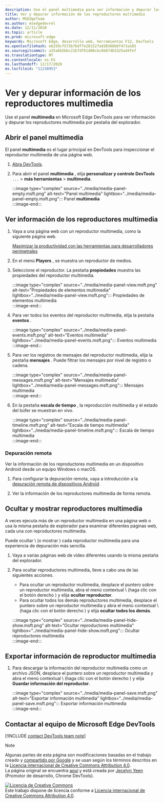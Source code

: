 ```yaml
---
description: Use el panel multimedia para ver información y depurar los reproductores multimedia por pestaña del explorador.
title: Ver y depurar información de los reproductores multimedia
author: MSEdgeTeam
ms.author: msedgedevrel
ms.date: 12/11/2020
ms.topic: article
ms.prod: microsoft-edge
keywords: Microsoft Edge, desarrollo web, herramientas F12, DevTools
ms.openlocfilehash: e6259cf573b76df7e281527ad30360b8f473a165
ms.sourcegitcommit: a35a6b5bbc21b7df61d08cbc6b074b5325ad4fef
ms.translationtype: MT
ms.contentlocale: es-ES
ms.lasthandoff: 12/17/2020
ms.locfileid: "11230953"
---
```

# Ver y depurar información de los reproductores multimedia  

Use el panel **multimedia** en Microsoft Edge DevTools para ver información y depurar los reproductores multimedia por pestaña del explorador.  

## Abrir el panel multimedia  

El panel **multimedia** es el lugar principal en DevTools para inspeccionar el reproductor multimedia de una página web.

1.  [Abra DevTools][DevtoolsGuideChromiumOpen].  
1.  Para abrir el panel **multimedia** , elija **personalizar y controle DevTools** `...`  >  **más herramientas**  >  **multimedia**.  
    
    :::image type="complex" source="../media/media-panel-empty.msft.png" alt-text="Panel multimedia" lightbox="../media/media-panel-empty.msft.png":::
       Panel **multimedia**  
    :::image-end:::  
    
## Ver información de los reproductores multimedia  

1.  Vaya a una página web con un reproductor multimedia, como la siguiente página web.  
    
    [Maximizar la productividad con las herramientas para desarrolladores perimetrales][BingVideosSearchViewDetailMidE0BA14EC0E0D18C06C8DE0BA14EC0E0D18C06C8]  
    
1.  En el menú **Players** , se muestra un reproductor de medios.  
1.  Seleccione el reproductor.  La pestaña **propiedades** muestra las propiedades del reproductor multimedia.  
    
    :::image type="complex" source="../media/media-panel-view.msft.png" alt-text="Propiedades de elementos multimedia" lightbox="../media/media-panel-view.msft.png":::
       Propiedades de elementos multimedia  
    :::image-end:::  
    
1.  Para ver todos los eventos del reproductor multimedia, elija la pestaña **eventos** .  
    
    :::image type="complex" source="../media/media-panel-events.msft.png" alt-text="Eventos multimedia" lightbox="../media/media-panel-events.msft.png":::
       Eventos multimedia  
    :::image-end:::  
    
1.  Para ver los registros de mensajes del reproductor multimedia, elija la pestaña **mensajes** .  Puede filtrar los mensajes por nivel de registro o cadena.  
    
    :::image type="complex" source="../media/media-panel-messages.msft.png" alt-text="Mensajes multimedia" lightbox="../media/media-panel-messages.msft.png":::
       Mensajes multimedia  
    :::image-end:::  
    
1.  En la pestaña **escala de tiempo** , la reproducción multimedia y el estado del búfer se muestran en vivo.  
    
    :::image type="complex" source="../media/media-panel-timeline.msft.png" alt-text="Escala de tiempo multimedia" lightbox="../media/media-panel-timeline.msft.png":::
       Escala de tiempo multimedia  
    :::image-end:::  
    
### Depuración remota  

Ver la información de los reproductores multimedia en un dispositivo Android desde un equipo Windows o macOS.  

1.  Para configurar la depuración remota, vaya a introducción a la [depuración remota de dispositivos Android][DevtoolsGuideChromiumRemoteDebuggingIndex].  
1.  Ver la información de los reproductores multimedia de forma remota.  
    
    <!-- TODO: recreate image using an Android device -->  
    <!--  
    :::image type="complex" source="../media/media-panel-remote-debug.msft.png" alt-text="Remote debugging" lightbox="../media/media-panel-remote-debug.msft.png":::
       Remote debugging  
    :::image-end:::  
    -->  
    
## Ocultar y mostrar reproductores multimedia  

A veces ejecuta más de un reproductor multimedia en una página web o usa la misma pestaña de explorador para examinar diferentes páginas web, cada una con reproductores multimedia.

Puede ocultar \ (o mostrar \) cada reproductor multimedia para una experiencia de depuración más sencilla.  

1.  Vaya a varias páginas web de vídeo diferentes usando la misma pestaña del explorador.  
1.  Para ocultar reproductores multimedia, lleve a cabo una de las siguientes acciones.  
    *   Para ocultar un reproductor multimedia, desplace el puntero sobre un reproductor multimedia, abra el menú contextual \ (haga clic con el botón derecho \) y elija **ocultar reproductor**.  
    *   Para ocultar todos los demás reproductores multimedia, desplace el puntero sobre un reproductor multimedia y abra el menú contextual \ (haga clic con el botón derecho \) y elija **ocultar todos los demás**.  
    
    :::image type="complex" source="../media/media-panel-hide-show.msft.png" alt-text="Ocultar reproductores multimedia" lightbox="../media/media-panel-hide-show.msft.png":::
       Ocultar reproductores multimedia  
    :::image-end:::  
    
## Exportar información de reproductor multimedia  

1.  Para descargar la información del reproductor multimedia como un archivo JSON, desplace el puntero sobre un reproductor multimedia y abra el menú contextual \ (haga clic con el botón derecho \) y elija **Guardar información del reproductor**.  
    
    :::image type="complex" source="../media/media-panel-save.msft.png" alt-text="Exportar información multimedia" lightbox="../media/media-panel-save.msft.png":::
       Exportar información multimedia  
    :::image-end:::  
    
## Contactar al equipo de Microsoft Edge DevTools  

[!INCLUDE [contact DevTools team note](../includes/contact-devtools-team-note.md)]  

<!-- links -->  

[DevtoolsGuideChromiumOpen]: ../open/index.md "Abrir Microsoft Edge (cromo) DevTools | Microsoft docs"  

[DevtoolsGuideChromiumRemoteDebuggingIndex]: ../remote-debugging/index.md "Introducción a la depuración remota dispositivos Android | Microsoft docs"  

[BingVideosSearchViewDetailMidE0BA14EC0E0D18C06C8DE0BA14EC0E0D18C06C8]: https://www.bing.com/videos/search?view=detail&mid=DE0BA14EC0E0D18C06C8DE0BA14EC0E0D18C06C8 "Maximizar la productividad con las herramientas para desarrolladores de Edge | Vídeo de Bing"  

> [!NOTE]
> Algunas partes de esta página son modificaciones basadas en el trabajo creado y [compartido por Google][GoogleSitePolicies] y se usan según los términos descritos en la [Licencia internacional de Creative Commons Attribution 4.0][CCA4IL].  
> La página original se encuentra [aquí](https://developers.google.com/web/tools/chrome-devtools/media-panel/index) y está creada por [Jecelyn Yeen][JecelynYeen] \(Promotor de desarrollo, Chrome DevTools\).  

[![Licencia de Creative Commons][CCby4Image]][CCA4IL]  
Este trabajo dispone de licencia conforme a [Licencia internacional de Creative Commons Attribution 4.0][CCA4IL].  

[CCA4IL]: https://creativecommons.org/licenses/by/4.0  
[CCby4Image]: https://i.creativecommons.org/l/by/4.0/88x31.png  
[GoogleSitePolicies]: https://developers.google.com/terms/site-policies  
[JecelynYeen]: https://developers.google.com/web/resources/contributors/jecelynyeen  

